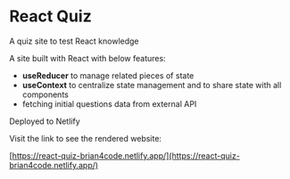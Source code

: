 # React Quiz

A quiz site to test React knowledge

A site built with React with below features:

- **useReducer** to manage related pieces of state
- **useContext** to centralize state management and to share state with all components
- fetching initial questions data from external API

Deployed to Netlify

Visit the link to see the rendered website:

[https://react-quiz-brian4code.netlify.app/](https://react-quiz-brian4code.netlify.app/)
